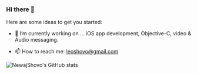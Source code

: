 ### Hi there 👋

Here are some ideas to get you started:
- 🔭 I’m currently working on ... iOS app development, Objective-C, video & Audio messaging. 
<!-- - metalpetal (GPU programming). -->
<!-- - 🌱 I’m currently learning ... Python django, Swift -->
- 📫 How to reach me: leoshovo@gmail.com


![NewajShovo's GitHub stats](https://github-readme-stats.vercel.app/api?username=NewajShovo&count_private=true)
